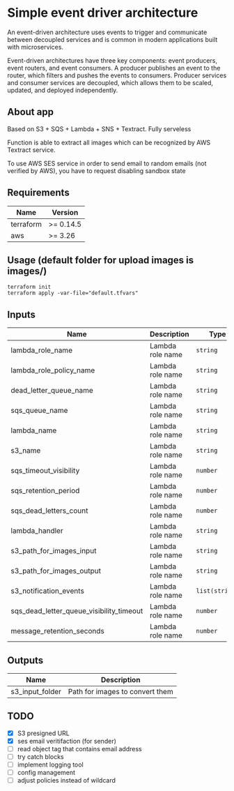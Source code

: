 # Simple event driver architecture
An event-driven architecture uses events to trigger and communicate between decoupled services and is common in modern applications built with microservices.

Event-driven architectures have three key components: event producers, event routers, and event consumers. A producer publishes an event to the router, which filters and pushes the events to consumers. Producer services and consumer services are decoupled, which allows them to be scaled, updated, and deployed independently.

## About app

Based on S3 + SQS + Lambda + SNS + Textract. Fully serveless

Function is able to extract all images which can be recognized by AWS Textract service.

To use AWS SES service in order to send email to random emails (not verified by AWS), you have to request disabling sandbox state

## Requirements

| Name | Version |
|------|---------|
| terraform | >= 0.14.5 |
| aws | >= 3.26 |

## Usage (default folder for upload images is images/)

```
terraform init
terraform apply -var-file="default.tfvars"
```

## Inputs

| Name | Description | Type | Default | Required |
|------|-------------|------|---------|:--------:|
| lambda\_role\_name | Lambda role name | `string` | `role_for_lambda` | yes |
| lambda_role_policy_name | Lambda role name | `string` | `lambda_policies` | yes |
| dead_letter_queue_name | Lambda role name | `string` | `dead-letter-queue-for-converter` | yes |
| sqs_queue_name | Lambda role name | `string` | `images-to-convert` | yes |
| lambda_name | Lambda role name | `string` | `pic_to_text_converter` | yes |
| s3_name | Lambda role name | `string` | `images-hosting-for-test-2021` | yes |
| sqs_timeout_visibility | Lambda role name | `number` | `240` | yes |
| sqs_retention_period | Lambda role name | `number` | `345600` | yes |
| sqs_dead_letters_count | Lambda role name | `number` | `2` | yes |
| lambda_handler | Lambda role name | `string` | `lambda_function.lambda_handler` | yes |
| s3_path_for_images_input | Lambda role name | `string` | `images/` | yes |
| s3_path_for_images_output | Lambda role name | `string` | `text-documents/` | yes |
| s3_notification_events | Lambda role name | `list(string)` | `["s3:ObjectCreated:*"]` | yes |
| sqs_dead_letter_queue_visibility_timeout | Lambda role name | `number` | `60` | yes |
| message_retention_seconds | Lambda role name | `number` | `1209600` | yes |

## Outputs

| Name | Description | 
|------|-------------|
| s3\_input\_folder | Path for images to convert them |

## TODO

- [x] S3 presigned URL
- [x] ses email veritifaction (for sender)
- [ ] read object tag that contains email address
- [ ] try catch blocks
- [ ] implement logging tool
- [ ] config management
- [ ] adjust policies instead of wildcard